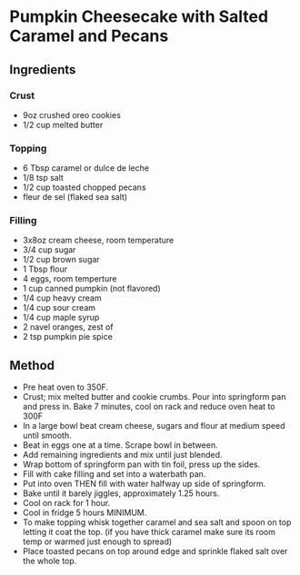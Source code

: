 # Pumpkin Cheesecake with Salted Caramel and Pecans

## Ingredients

### Crust

- 9oz crushed oreo cookies
- 1/2 cup melted butter

### Topping

- 6 Tbsp caramel or dulce de leche
- 1/8 tsp salt
- 1/2 cup toasted chopped pecans
- fleur de sel (flaked sea salt)

### Filling

- 3x8oz cream cheese, room temperature
- 3/4 cup sugar
- 1/2 cup brown sugar
- 1 Tbsp flour
- 4 eggs, room temperture
- 1 cup canned pumpkin (not flavored)
- 1/4 cup heavy cream
- 1/4 cup sour cream
- 1/4 cup maple syrup
- 2 navel oranges, zest of
- 2 tsp pumpkin pie spice

## Method

- Pre heat oven to 350F.
- Crust; mix melted butter and cookie crumbs. Pour into springform pan and press in. Bake 7 minutes, cool on rack and reduce oven heat to 300F
- In a large bowl beat cream cheese, sugars and flour at medium speed until smooth.
- Beat in eggs one at a time. Scrape bowl in between.
- Add remaining ingredients and mix until just blended. 
- Wrap bottom of springform pan with tin foil, press up the sides.
- Fill with cake filling and set into a waterbath pan.
- Put into oven THEN fill with water halfway up side of springform.
- Bake until it barely jiggles, approximately 1.25 hours.
- Cool on rack for 1 hour.
- Cool in fridge 5 hours MINIMUM.
- To make topping whisk together caramel and sea salt and spoon on top letting it coat the top. (if you have thick caramel make sure its room temp or warmed just enough to spread)
- Place toasted pecans on top around edge and sprinkle flaked salt over the whole top.

